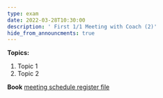 ```yaml
---
type: exam
date: 2022-03-28T10:30:00
description: ' First 1/1 Meeting with Coach (2)'
hide_from_announcments: true
---
```

**Topics:**
1. Topic 1
2. Topic 2

**Book**
[meeting schedule register file](https://docs.google.com/spreadsheets/d/1ZdHnV1MzZApJvnZUqJd7st6_VmMROvgt/edit?usp=sharing&ouid=109335319801191465844&rtpof=true&sd=true)
